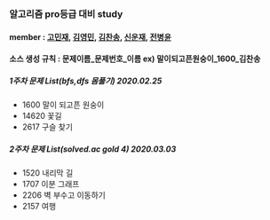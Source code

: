 ### 알고리즘 pro등급 대비 study

#### member : [고민재](https://github.com/rhalswo1234), [김영민](https://github.com/zeromin-kim), [김찬송](https://github.com/kimchansong), [신운재](https://github.com/shin8901), [전병윤](https://github.com/byjeon)

#### 소스 생성 규칙 : 문제이름_문제번호_이름 ex) 말이되고픈원숭이_1600_김찬송 

##### 1주차 문제 List(bfs,dfs 몸풀기) 2020.02.25 
  - 1600 말이 되고픈 원숭이
  - 14620 꽃길
  - 2617 구슬 찾기
##### 2주차 문제 List(solved.ac gold 4) 2020.03.03
  - 1520 내리막 길
  - 1707 이분 그래프
  - 2206 벽 부수고 이동하기
  - 2157 여행
